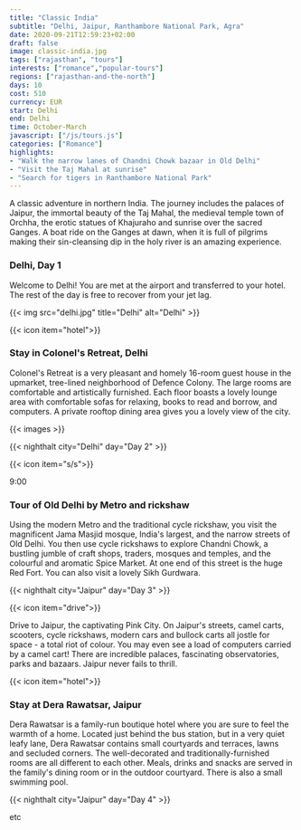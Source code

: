 ```yaml
---
title: "Classic India"
subtitle: "Delhi, Jaipur, Ranthambore National Park, Agra"
date: 2020-09-21T12:59:23+02:00
draft: false
image: classic-india.jpg
tags: ["rajasthan", "tours"] 
interests: ["romance","popular-tours"]
regions: ["rajasthan-and-the-north"]
days: 10
cost: 510
currency: EUR
start: Delhi
end: Delhi
time: October-March
javascript: ["/js/tours.js"]
categories: ["Romance"]
highlights:
- "Walk the narrow lanes of Chandni Chowk bazaar in Old Delhi"
- "Visit the Taj Mahal at sunrise"
- "Search for tigers in Ranthambore National Park"
---
```

A classic adventure in northern India. The journey includes the palaces of Jaipur, the immortal beauty of the Taj Mahal, the medieval temple town of Orchha, the erotic statues of Khajuraho and sunrise over the sacred Ganges. A boat ride on the Ganges at dawn, when it is full of pilgrims making their sin-cleansing dip in the holy river is an amazing experience.

### Delhi, Day 1

Welcome to Delhi! You are met at the airport and transferred to your hotel. The rest of the day is free to recover from your jet lag.

{{< img src="delhi.jpg" title="Delhi" alt="Delhi" >}} 

{{< icon item="hotel">}}

### Stay in Colonel's Retreat, Delhi

Colonel's Retreat is a very pleasant and homely 16-room guest house in the upmarket, tree-lined neighborhood of Defence Colony. The large rooms are comfortable and artistically furnished. Each floor boasts a lovely lounge area with comfortable sofas for relaxing, books to read and borrow, and computers. A private rooftop dining area gives you a lovely view of the city.

{{< images >}}

{{< nighthalt city="Delhi" day="Day 2" >}}

{{< icon item="s/s">}}

9:00

### Tour of Old Delhi by Metro and rickshaw

Using the modern Metro and the traditional cycle rickshaw, you visit the magnificent Jama Masjid mosque, India's largest, and the narrow streets of Old Delhi. You then use cycle rickshaws to explore Chandni Chowk, a bustling jumble of craft shops, traders, mosques and temples, and the colourful and aromatic Spice Market. At one end of this street is the huge Red Fort. You can also visit a lovely Sikh Gurdwara.

{{< nighthalt city="Jaipur" day="Day 3" >}}

{{< icon item="drive">}}

Drive to Jaipur, the captivating Pink City. On Jaipur's streets, camel carts, scooters, cycle rickshaws, modern cars and bullock carts all jostle for space - a total riot of colour. You may even see a load of computers carried by a camel cart! There are incredible palaces, fascinating observatories, parks and bazaars. Jaipur never fails to thrill.

{{< icon item="hotel">}}

### Stay at Dera Rawatsar, Jaipur

Dera Rawatsar is a family-run boutique hotel where you are sure to feel the warmth of a home. Located just behind the bus station, but in a very quiet leafy lane, Dera Rawatsar contains small courtyards and terraces, lawns and secluded corners. The well-decorated and traditionally-furnished rooms are all different to each other. Meals, drinks and snacks are served in the family's dining room or in the outdoor courtyard. There is also a small swimming pool.

{{< nighthalt city="Jaipur" day="Day 4" >}}

etc